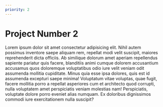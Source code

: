 ```yaml
---
priority: 2
---
```


# Project Number 2

Lorem ipsum dolor sit amet consectetur adipisicing elit. Nihil autem possimus inventore saepe aliquam rem, repellat modi velit suscipit, maiores reprehenderit dicta officiis. Ab similique dolorum amet aperiam repellendus sapiente pariatur quis facere, blanditiis animi cumque dolorem accusantium accusamus quos doloremque voluptatibus odio iure velit veniam odit assumenda mollitia cupiditate. Minus quia esse ipsa dolores, quis est id assumenda excepturi saepe minima! Voluptatum vitae voluptas, quae fugit, facere mollitia porro a repellat asperiores cum et architecto quod corrupti, nulla voluptatem amet perspiciatis veniam molestias nam! Perspiciatis, voluptate dolore porro eveniet alias numquam. Ex doloribus dignissimos commodi iure exercitationem nulla suscipit?
